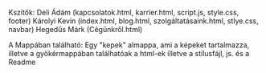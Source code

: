 Kszítők: Deli Ádám (kapcsolatok.html, karrier.html, script.js, style.css, footer)
         Károlyi Kevin (index.html, blog.html, szolgáltatásaink.html, stlye.css, navbar)
         Hegedűs Márk (Cégünkről.html)

A Mappában található: Egy "kepek" almappa, ami a képeket tartalmazza, illetve a gyökérmappában találhatóak a html-ek illetve a stílusfájl, js. és a Readme